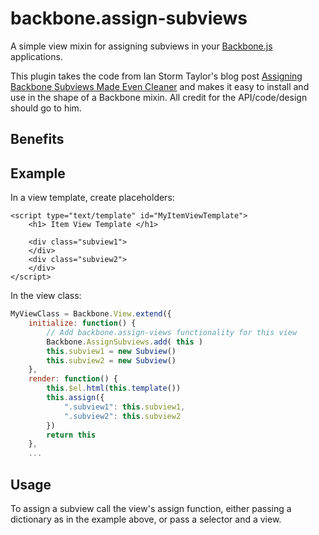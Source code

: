 # backbone.assign-subviews

A simple view mixin for assigning subviews in your [Backbone.js](http://backbonejs.org/) applications.

This plugin takes the code from Ian Storm Taylor's blog 
post [Assigning Backbone Subviews Made Even Cleaner](http://ianstormtaylor.com/assigning-backbone-subviews-made-even-cleaner/)
and makes it easy to install and use in the shape of a Backbone mixin.  All credit for the API/code/design should go to him.

## Benefits

## Example

In a view template, create placeholders:

	<script type="text/template" id="MyItemViewTemplate">
		<h1> Item View Template </h1>

		<div class="subview1">
		</div>
		<div class="subview2">
		</div>
	</script>

In the view class:

```javascript
MyViewClass = Backbone.View.extend({
	initialize: function() {
		// Add backbone.assign-views functionality for this view
		Backbone.AssignSubviews.add( this )
		this.subview1 = new Subview()
		this.subview2 = new Subview()
	},
	render: function() {
		this.$el.html(this.template())
		this.assign({
			".subview1": this.subview1,
			".subview2": this.subview2
		})
		return this
	},
	...
```

## Usage

To assign a subview call the view's assign function, either passing a dictionary as in the example above, or pass a selector and a view.


